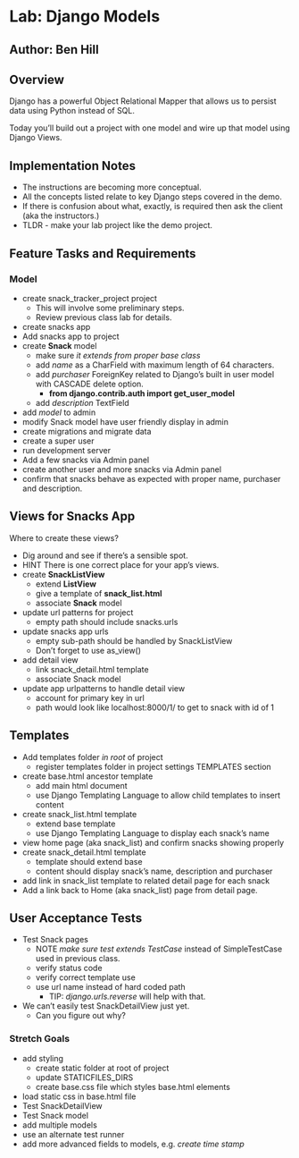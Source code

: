 # Lab: Django Models
## Author: Ben Hill

## Overview
Django has a powerful Object Relational Mapper that allows us to persist data using Python instead of SQL.

Today you’ll build out a project with one model and wire up that model using Django Views.

## Implementation Notes
- The instructions are becoming more conceptual.
- All the concepts listed relate to key Django steps covered in the demo.
- If there is confusion about what, exactly, is required then ask the client (aka the instructors.)
- TLDR - make your lab project like the demo project.

## Feature Tasks and Requirements

### Model
- create snack_tracker_project project
  - This will involve some preliminary steps.
  - Review previous class lab for details.
- create snacks app
- Add snacks app to project
- create **Snack** model
  - make sure _it extends from proper base class_
  - add _name_ as a CharField with maximum length of 64 characters.
  - add _purchaser_ ForeignKey related to Django’s built in user model with CASCADE delete option.
    - **from django.contrib.auth import get_user_model**
  - add _description_ TextField
- add _model_ to admin
- modify Snack model have user friendly display in admin
- create migrations and migrate data
- create a super user
- run development server
- Add a few snacks via Admin panel
- create another user and more snacks via Admin panel
- confirm that snacks behave as expected with proper name, purchaser and description.

## Views for Snacks App
Where to create these views?
- Dig around and see if there’s a sensible spot.
- HINT There is one correct place for your app’s views.
- create **SnackListView**
  - extend **ListView**
  - give a template of **snack_list.html**
  - associate **Snack** model
- update url patterns for project
  - empty path should include snacks.urls
- update snacks app urls
  - empty sub-path should be handled by SnackListView
  - Don’t forget to use as_view()
- add detail view
  - link snack_detail.html template
  - associate Snack model
- update app urlpatterns to handle detail view
  - account for primary key in url
  - path would look like localhost:8000/1/ to get to snack with id of 1

## Templates
- Add templates folder _in root_ of project
  - register templates folder in project settings TEMPLATES section
- create base.html ancestor template
  - add main html document
  - use Django Templating Language to allow child templates to insert content
- create snack_list.html template
  - extend base template
  - use Django Templating Language to display each snack’s name
- view home page (aka snack_list) and confirm snacks showing properly
- create snack_detail.html template
  - template should extend base
  - content should display snack’s name, description and purchaser
- add link in snack_list template to related detail page for each snack
- Add a link back to Home (aka snack_list) page from detail page.

## User Acceptance Tests
- Test Snack pages
  - NOTE _make sure test extends TestCase_ instead of SimpleTestCase used in previous class.
  - verify status code
  - verify correct template use
  - use url name instead of hard coded path
    - TIP: _django.urls.reverse_ will help with that.
- We can’t easily test SnackDetailView just yet.
  - Can you figure out why?


### Stretch Goals
- add styling
  - create static folder at root of project
  - update STATICFILES_DIRS
  - create base.css file which styles base.html elements
- load static css in base.html file
- Test SnackDetailView
- Test Snack model
- add multiple models
- use an alternate test runner
- add more advanced fields to models, e.g. _create time stamp_